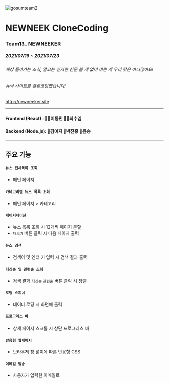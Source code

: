 ![gosumteam2](https://user-images.githubusercontent.com/85476908/126646686-42f09065-3d01-4c58-86f7-d9f9165c8714.png)

NEWNEEK CloneCoding
=============
### Team13_ NEWNEEKER
##### 2021/07/16 ~ 2021/07/23
###### 세상 돌아가는 소식, 알고는 싶지만 신문 볼 새 없이 바쁜 게 우리 탓은 아니잖아요! 
###### 뉴닉 사이트를 클론코딩했습니다!

<http://newneeker.site>

---------------
#### Frontend (React) : 👩‍🦱이동민 🤹‍♂️최수임  
#### Backend (Node.js): 👧김예지 🧑박진홍 👩윤송
---------------

## 주요 기능
#### `뉴스 전체목록 조회`
 - 메인 페이지
#### `카테고리별 뉴스 목록 조회`
 - 메인 페이지 > 카테고리
#### `페이지네이션`
 - 뉴스 목록 조회 시 12개씩 페이지 분할
 - `더보기` 버튼 클릭 시 다음 페이지 출력
#### `뉴스 검색`
 - 검색어 및 엔터 키 입력 시 검색 결과 출력
#### `최신순 및 관련순 조회`
 - 검색 결과 `최신순` `관련순` 버튼 클릭 시 정렬
#### `로딩 스피너`
 - 데이터 로딩 시 화면에 출력
#### `프로그레스 바`
 - 상세 페이지 스크롤 시 상단 프로그레스 바
#### `반응형 웹페이지`
 - 브라우저 창 넓이에 따른 반응형 CSS
#### `이메일 발송`
 - 사용자가 입력한 이메일로 
